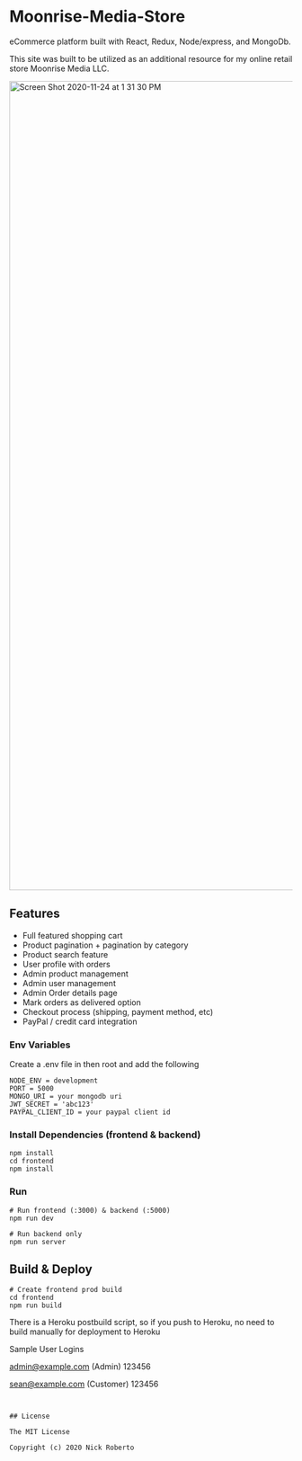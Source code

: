 # Moonrise-Media-Store
eCommerce platform built with React, Redux, Node/express, and MongoDb.

This site was built to be utilized as an additional resource for my online retail store Moonrise Media LLC.

<img width="1440" alt="Screen Shot 2020-11-24 at 1 31 30 PM" src="https://user-images.githubusercontent.com/56571134/100792814-1399e900-33d0-11eb-9c1b-c587e2912a80.png">

## Features

- Full featured shopping cart
- Product pagination + pagination by category
- Product search feature
- User profile with orders
- Admin product management
- Admin user management
- Admin Order details page
- Mark orders as delivered option
- Checkout process (shipping, payment method, etc)
- PayPal / credit card integration


### Env Variables

Create a .env file in then root and add the following

```
NODE_ENV = development
PORT = 5000
MONGO_URI = your mongodb uri
JWT_SECRET = 'abc123'
PAYPAL_CLIENT_ID = your paypal client id
```

### Install Dependencies (frontend & backend)

```
npm install
cd frontend
npm install
```

### Run

```
# Run frontend (:3000) & backend (:5000)
npm run dev

# Run backend only
npm run server
```

## Build & Deploy

```
# Create frontend prod build
cd frontend
npm run build
```

There is a Heroku postbuild script, so if you push to Heroku, no need to build manually for deployment to Heroku

Sample User Logins

admin@example.com (Admin)
123456

sean@example.com (Customer)
123456

```


## License

The MIT License

Copyright (c) 2020 Nick Roberto

